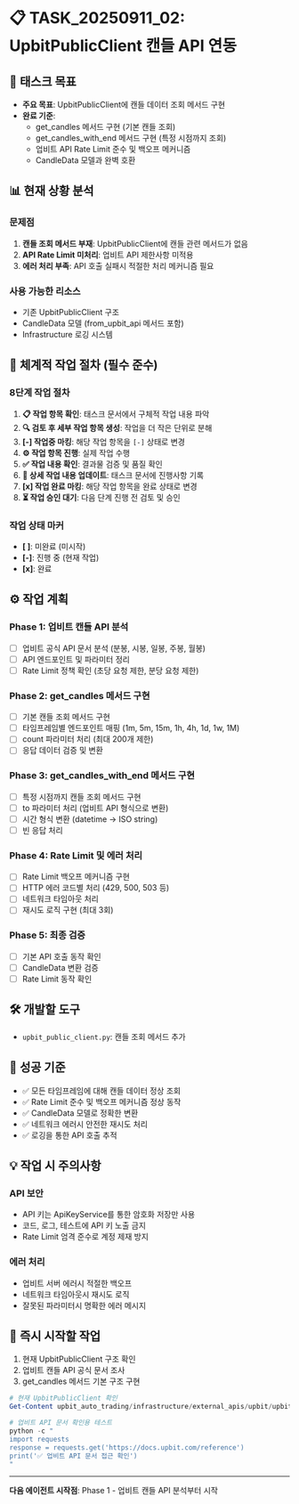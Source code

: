# 📋 TASK_20250911_02: UpbitPublicClient 캔들 API 연동

## 🎯 태스크 목표
- **주요 목표**: UpbitPublicClient에 캔들 데이터 조회 메서드 구현
- **완료 기준**:
  - get_candles 메서드 구현 (기본 캔들 조회)
  - get_candles_with_end 메서드 구현 (특정 시점까지 조회)
  - 업비트 API Rate Limit 준수 및 백오프 메커니즘
  - CandleData 모델과 완벽 호환

## 📊 현재 상황 분석
### 문제점
1. **캔들 조회 메서드 부재**: UpbitPublicClient에 캔들 관련 메서드가 없음
2. **API Rate Limit 미처리**: 업비트 API 제한사항 미적용
3. **에러 처리 부족**: API 호출 실패시 적절한 처리 메커니즘 필요

### 사용 가능한 리소스
- 기존 UpbitPublicClient 구조
- CandleData 모델 (from_upbit_api 메서드 포함)
- Infrastructure 로깅 시스템

## 🔄 체계적 작업 절차 (필수 준수)
### 8단계 작업 절차
1. **📋 작업 항목 확인**: 태스크 문서에서 구체적 작업 내용 파악
2. **🔍 검토 후 세부 작업 항목 생성**: 작업을 더 작은 단위로 분해
3. **[-] 작업중 마킹**: 해당 작업 항목을 `[-]` 상태로 변경
4. **⚙️ 작업 항목 진행**: 실제 작업 수행
5. **✅ 작업 내용 확인**: 결과물 검증 및 품질 확인
6. **📝 상세 작업 내용 업데이트**: 태스크 문서에 진행사항 기록
7. **[x] 작업 완료 마킹**: 해당 작업 항목을 완료 상태로 변경
8. **⏳ 작업 승인 대기**: 다음 단계 진행 전 검토 및 승인

### 작업 상태 마커
- **[ ]**: 미완료 (미시작)
- **[-]**: 진행 중 (현재 작업)
- **[x]**: 완료

## ⚙️ 작업 계획
### Phase 1: 업비트 캔들 API 분석
- [ ] 업비트 공식 API 문서 분석 (분봉, 시봉, 일봉, 주봉, 월봉)
- [ ] API 엔드포인트 및 파라미터 정리
- [ ] Rate Limit 정책 확인 (초당 요청 제한, 분당 요청 제한)

### Phase 2: get_candles 메서드 구현
- [ ] 기본 캔들 조회 메서드 구현
- [ ] 타임프레임별 엔드포인트 매핑 (1m, 5m, 15m, 1h, 4h, 1d, 1w, 1M)
- [ ] count 파라미터 처리 (최대 200개 제한)
- [ ] 응답 데이터 검증 및 변환

### Phase 3: get_candles_with_end 메서드 구현
- [ ] 특정 시점까지 캔들 조회 메서드 구현
- [ ] to 파라미터 처리 (업비트 API 형식으로 변환)
- [ ] 시간 형식 변환 (datetime → ISO string)
- [ ] 빈 응답 처리

### Phase 4: Rate Limit 및 에러 처리
- [ ] Rate Limit 백오프 메커니즘 구현
- [ ] HTTP 에러 코드별 처리 (429, 500, 503 등)
- [ ] 네트워크 타임아웃 처리
- [ ] 재시도 로직 구현 (최대 3회)

### Phase 5: 최종 검증
- [ ] 기본 API 호출 동작 확인
- [ ] CandleData 변환 검증
- [ ] Rate Limit 동작 확인

## 🛠️ 개발할 도구
- `upbit_public_client.py`: 캔들 조회 메서드 추가

## 🎯 성공 기준
- ✅ 모든 타임프레임에 대해 캔들 데이터 정상 조회
- ✅ Rate Limit 준수 및 백오프 메커니즘 정상 동작
- ✅ CandleData 모델로 정확한 변환
- ✅ 네트워크 에러시 안전한 재시도 처리
- ✅ 로깅을 통한 API 호출 추적

## 💡 작업 시 주의사항
### API 보안
- API 키는 ApiKeyService를 통한 암호화 저장만 사용
- 코드, 로그, 테스트에 API 키 노출 금지
- Rate Limit 엄격 준수로 계정 제재 방지

### 에러 처리
- 업비트 서버 에러시 적절한 백오프
- 네트워크 타임아웃시 재시도 로직
- 잘못된 파라미터시 명확한 에러 메시지

## 🚀 즉시 시작할 작업
1. 현재 UpbitPublicClient 구조 확인
2. 업비트 캔들 API 공식 문서 조사
3. get_candles 메서드 기본 구조 구현

```powershell
# 현재 UpbitPublicClient 확인
Get-Content upbit_auto_trading/infrastructure/external_apis/upbit/upbit_public_client.py | Select-String -Pattern "class|def"

# 업비트 API 문서 확인용 테스트
python -c "
import requests
response = requests.get('https://docs.upbit.com/reference')
print('✅ 업비트 API 문서 접근 확인')
"
```

---
**다음 에이전트 시작점**: Phase 1 - 업비트 캔들 API 분석부터 시작
